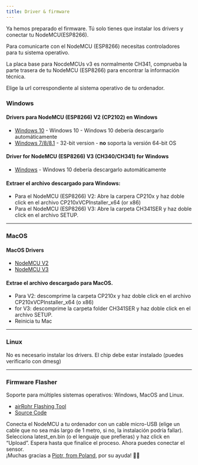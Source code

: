 ```yaml
---
title: Driver & firmware
---
```


Ya hemos preparado el firmware. Tú solo tienes que instalar los drivers y conectar tu NodeMCU(ESP8266). 

Para comunicarte con el NodeMCU (ESP8266) necesitas controladores para tu sistema operativo.

La placa base para NocdeMCUs v3 es normalmente CH341, comprueba la parte trasera de tu NodeMCU (ESP8266) para encontrar la información técnica. 

Elige la url correspondiente al sistema operativo de tu ordenador.

### Windows

#### Drivers para NodeMCU (ESP8266) V2 (CP2102) en Windows
* [Windows 10](https://www.silabs.com/documents/public/software/CP210x_Universal_Windows_Driver.zip) - Windows 10 - Windows 10 debería descargarlo automáticamente
* [Windows 7/8/8.1](https://www.silabs.com/documents/public/software/CP210x_Windows_Drivers.zip) - 32-bit version - **no** soporta la versión 64-bit OS

#### Driver for NodeMCU (ESP8266) V3 (CH340/CH341) for Windows
* [Windows](http://www.wch.cn/downloads/file/5.html) - Windows 10 debería descargarlo automáticamente

#### Extraer el archivo descargado para Windows:
* Para el NodeMCU (ESP8266) V2: Abre la carpera CP210x y haz doble click en el archivo CP210xVCPInstaller_x64 (or x86)
* Para el NodeMCU (ESP8266) V3: Abre la carpeta CH341SER y haz doble click en el archivo SETUP.

---

### MacOS

#### MacOS Drivers
* [NodeMCU V2](https://www.silabs.com/documents/public/software/Mac_OSX_VCP_Driver.zip )
* [NodeMCU V3](http://www.wch.cn/downloads/file/178.html) 

#### Extrae el archivo descargado para MacOS.
* Para V2: descomprime la carpeta CP210x y haz doble click en el archivo CP210xVCPInstaller_x64 (o x86)
* for V3: descomprime la carpeta folder CH341SER y haz doble click en el archivo SETUP.
* Reinicia tu Mac

---

### Linux
No es necesario instalar los drivers. El chip debe estar instalado (puedes verificarlo con dmesg)

---
### Firmware Flasher 
Soporte para múltiples sistemas operativos: Windows, MacOS and Linux.

* [airRohr Flashing Tool](http://firmware.sensor.community/airrohr/flashing-tool/)
* [Source Code](https://github.com/opendata-stuttgart/airrohr-firmware-flasher/)

Conecta el NodeMCU a tu ordenador con un cable micro-USB  (elige un cable que no sea más largo de 1 metro, si no, la instalación podría fallar). Selecciona latest_en.bin (o el lenguaje que prefieras) y haz click en “Upload”.
Espera hasta que finalice el proceso. Ahora puedes conectar el sensor.
<br>
¡Muchas gracias a [Piotr, from Poland](https://dropbox.inf.re/), por su ayuda! 🙋‍♂️ 
